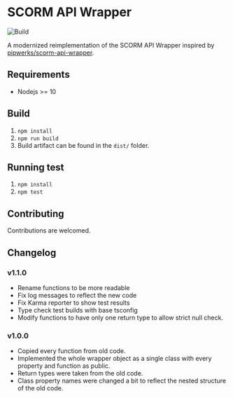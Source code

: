 # SCORM API Wrapper

![Build](https://github.com/szenadam/scorm-api-wrapper/workflows/Build/badge.svg)

A modernized reimplementation of the SCORM API Wrapper inspired by
[pipwerks/scorm-api-wrapper](https://github.com/pipwerks/scorm-api-wrapper).

## Requirements

- Nodejs >= 10

## Build

1. `npm install`
2. `npm run build`
3. Build artifact can be found in the `dist/` folder.

## Running test

1. `npm install`
2. `npm test`

## Contributing

Contributions are welcomed.

## Changelog

### v1.1.0

- Rename functions to be more readable
- Fix log messages to reflect the new code
- Fix Karma reporter to show test results
- Type check test builds with base tsconfig
- Modify functions to have only one return type to allow strict null check.

### v1.0.0

- Copied every function from old code.
- Implemented the whole wrapper object as a single class with every property and function as public.
- Return types were taken from the old code.
- Class property names were changed a bit to reflect the nested structure of the old code.
